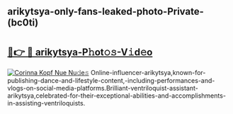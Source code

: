 ## arikytsya-only-fans​-leaked-photo​-Private-(bc0ti)


# <h2><a href="https://mediaupload.pro?title=arikytsya&ref=git">🔗👉 🔴 arikytsya-P𝚑ot𝚘𝚜-V𝚒d𝚎o</a></h2>

[![Corinna Kopf Nue Nu𝚍e𝚜](https://i.imgur.com/0qMVB7G.gif)](https://mediaupload.pro?title=arikytsya&ref=git)
Online-influencer-arikytsya,known-for-publishing-dance-and-lifestyle-content,-including-performances-and-vlogs-on-social-media-platforms.Brilliant-ventriloquist-assistant-arikytsya,celebrated-for-their-exceptional-abilities-and-accomplishments-in-assisting-ventriloquists.  
